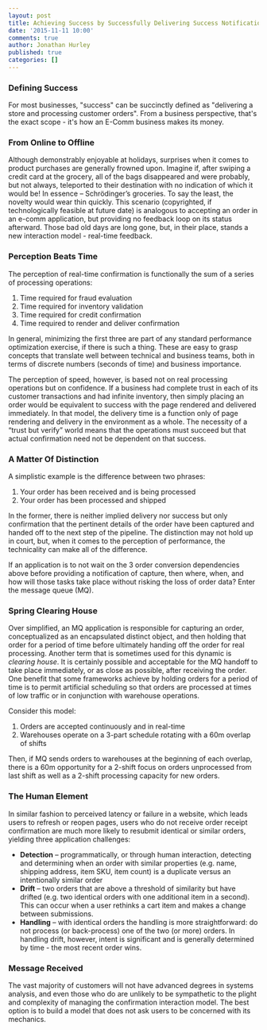 ```yaml
---
layout: post
title: Achieving Success by Successfully Delivering Success Notification
date: '2015-11-11 10:00'
comments: true
author: Jonathan Hurley
published: true
categories: []
---
```


### Defining Success

For most businesses, "success" can be succinctly defined as "delivering a store and
processing customer orders". From a business perspective, that's the exact scope - it's
how an E-Comm business makes its money.

### From Online to Offline

Although demonstrably enjoyable at holidays, surprises when it comes to product purchases
are generally frowned upon. Imagine if, after swiping a credit card at the grocery, all of
the bags disappeared and were probably, but not always, teleported to their destination
with no indication of which it would be! In essence – Schrödinger’s groceries. To say the
least, the novelty would wear thin quickly. This scenario (copyrighted, if technologically
feasible at future date) is analogous to accepting an order in an e-comm application, but
providing no feedback loop on its status afterward. Those bad old days are long gone, but,
in their place, stands a new interaction model - real-time feedback.

<!-- more -->

### Perception Beats Time

The perception of real-time confirmation is functionally the sum of a series of processing
operations:

1. Time required for fraud evaluation
2. Time required for inventory validation
3. Time required for credit confirmation
4. Time required to render and deliver confirmation

In general, minimizing the first three are part of any standard performance optimization
exercise, if there is such a thing. These are easy to grasp concepts that translate well
between technical and business teams, both in terms of discrete numbers (seconds of time)
and business importance.

The perception of speed, however, is based not on real processing operations but on
confidence. If a business had complete trust in each of its customer transactions and had
infinite inventory, then simply placing an order would be equivalent to success with the page
rendered and delivered immediately. In that model, the delivery time is a function
only of page rendering and delivery in the environment as a whole. The necessity of a “trust
but verify” world means that the operations must succeed but that actual confirmation
need not be dependent on that success.

### A Matter Of Distinction

A simplistic example is the difference between two phrases:

1. Your order has been received and is being processed
1. Your order has been processed and shipped

In the former, there is neither implied delivery nor success but only confirmation that the
pertinent details of the order have been captured and handed off to the next step of the
pipeline. The distinction may not hold up in court, but, when it comes to the perception of
performance, the technicality can make all of the difference.

If an application is to not wait on the 3 order conversion dependencies above before
providing a notification of capture, then where, when, and how will those tasks take place
without risking the loss of order data? Enter the message queue (MQ).

### Spring Clearing House

Over simplified, an MQ application is responsible for capturing an order, conceptualized
as an encapsulated distinct object, and then holding that order for a period of time before
ultimately handing off the order for real processing. Another term that is sometimes used
for this dynamic is *clearing house*. It is certainly possible and acceptable for the MQ
handoff to take place immediately, or as close as possible, after receiving the order. One
benefit that some frameworks achieve by holding orders for a period of time is to permit
artificial scheduling so that orders are processed at times of low traffic or in
conjunction with warehouse operations.

Consider this model:

1. Orders are accepted continuously and in real-time
1. Warehouses operate on a 3-part schedule rotating with a 60m overlap of shifts

Then, if MQ sends orders to warehouses at the beginning of each overlap, there is a 60m
opportunity for a 2-shift focus on orders unprocessed from last shift as well as a 2-shift
processing capacity for new orders.

### The Human Element

In similar fashion to perceived latency or failure in a website, which leads users to
refresh or reopen pages, users who do not receive order receipt confirmation are much more
likely to resubmit identical or similar orders, yielding three application challenges:

* **Detection** – programmatically, or through human interaction, detecting and determining
when an order with similar properties (e.g. name, shipping address, item SKU, item count)
is a duplicate versus an intentionally similar order
* **Drift** – two orders that are above a threshold of similarity but have drifted (e.g. two
identical orders with one additional item in a second). This can occur when a user rethinks
a cart item and makes a change between submissions.
* **Handling** – with identical orders the handling is more straightforward: do not process
(or back-process) one of the two (or more) orders. In handling drift, however, intent is
significant and is generally determined by time - the most recent order wins.

### Message Received

The vast majority of customers will not have advanced degrees in systems analysis, and even
those who do are unlikely to be sympathetic to the plight and complexity of managing the
confirmation interaction model. The best option is to build a model that does not ask users
to be concerned with its mechanics.
